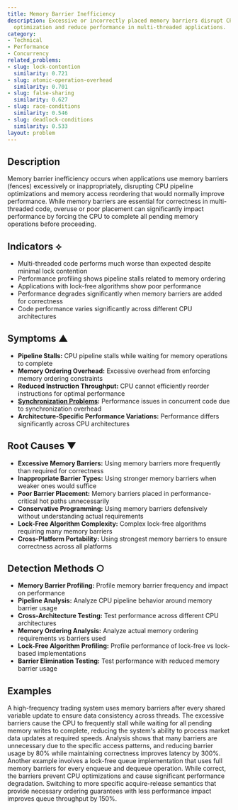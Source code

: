 ```yaml
---
title: Memory Barrier Inefficiency
description: Excessive or incorrectly placed memory barriers disrupt CPU pipeline
  optimization and reduce performance in multi-threaded applications.
category:
- Technical
- Performance
- Concurrency
related_problems:
- slug: lock-contention
  similarity: 0.721
- slug: atomic-operation-overhead
  similarity: 0.701
- slug: false-sharing
  similarity: 0.627
- slug: race-conditions
  similarity: 0.546
- slug: deadlock-conditions
  similarity: 0.533
layout: problem
---
```


## Description

Memory barrier inefficiency occurs when applications use memory barriers (fences) excessively or inappropriately, disrupting CPU pipeline optimizations and memory access reordering that would normally improve performance. While memory barriers are essential for correctness in multi-threaded code, overuse or poor placement can significantly impact performance by forcing the CPU to complete all pending memory operations before proceeding.

## Indicators ⟡

- Multi-threaded code performs much worse than expected despite minimal lock contention
- Performance profiling shows pipeline stalls related to memory ordering
- Applications with lock-free algorithms show poor performance
- Performance degrades significantly when memory barriers are added for correctness
- Code performance varies significantly across different CPU architectures

## Symptoms ▲

- **Pipeline Stalls:** CPU pipeline stalls while waiting for memory operations to complete
- **Memory Ordering Overhead:** Excessive overhead from enforcing memory ordering constraints
- **Reduced Instruction Throughput:** CPU cannot efficiently reorder instructions for optimal performance
- **[Synchronization Problems](synchronization-problems.md):** Performance issues in concurrent code due to synchronization overhead
- **Architecture-Specific Performance Variations:** Performance differs significantly across CPU architectures

## Root Causes ▼

- **Excessive Memory Barriers:** Using memory barriers more frequently than required for correctness
- **Inappropriate Barrier Types:** Using stronger memory barriers when weaker ones would suffice
- **Poor Barrier Placement:** Memory barriers placed in performance-critical hot paths unnecessarily
- **Conservative Programming:** Using memory barriers defensively without understanding actual requirements
- **Lock-Free Algorithm Complexity:** Complex lock-free algorithms requiring many memory barriers
- **Cross-Platform Portability:** Using strongest memory barriers to ensure correctness across all platforms

## Detection Methods ○

- **Memory Barrier Profiling:** Profile memory barrier frequency and impact on performance
- **Pipeline Analysis:** Analyze CPU pipeline behavior around memory barrier usage
- **Cross-Architecture Testing:** Test performance across different CPU architectures
- **Memory Ordering Analysis:** Analyze actual memory ordering requirements vs barriers used
- **Lock-Free Algorithm Profiling:** Profile performance of lock-free vs lock-based implementations
- **Barrier Elimination Testing:** Test performance with reduced memory barrier usage

## Examples

A high-frequency trading system uses memory barriers after every shared variable update to ensure data consistency across threads. The excessive barriers cause the CPU to frequently stall while waiting for all pending memory writes to complete, reducing the system's ability to process market data updates at required speeds. Analysis shows that many barriers are unnecessary due to the specific access patterns, and reducing barrier usage by 80% while maintaining correctness improves latency by 300%. Another example involves a lock-free queue implementation that uses full memory barriers for every enqueue and dequeue operation. While correct, the barriers prevent CPU optimizations and cause significant performance degradation. Switching to more specific acquire-release semantics that provide necessary ordering guarantees with less performance impact improves queue throughput by 150%.